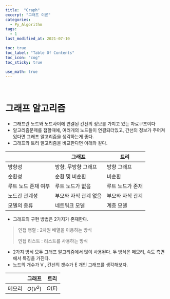 ```yaml
---
title:  "Graph"
excerpt: "그래프 이론"
categories:
  - Py_Algorithm
tags:
  - 1
last_modified_at: 2021-07-10

toc: true
toc_label: "Table Of Contents"
toc_icon: "cog"
toc_sticky: true

use_math: true
---
```


<br>

# 그래프 알고리즘

- 그래프란 노드와 노드사이에 연결된 간선의 정보를 가지고 있는 자료구조이다
- 알고리즘문제를 접할때에, 여러개의 노드들이 연결되더있고, 간선의 정보가 주어져있다면 그래프 알고리즘을 생각하는게 좋다.
- 그래프와 트리 알고리즘을 비교한다면 아래와 같다. 

|                     | 그래프                | 트리             |
| ------------------- | --------------------- | ---------------- |
| 방향성              | 방향, 무방향 그래프   | 방향 그래프      |
| 순환성              | 순환 및 비순환        | 비순환           |
| 루트 노드 존재 여부 | 루트 노드가 없음      | 루트 노드가 존재 |
| 노드간 관계성       | 부모와 자식 관계 없음 | 부모와 자식 관계 |
| 모델의 종류         | 네트워크 모델         | 계층 모델        |

- 그래프의 구현 방법은 2가지가 존재한다. 

> 인접 행렬 : 2차원 배열을 이용하는 방식
>
> 인접 리스트 : 리스트를 사용하는 방식

- 2가지 방식 모두 그래프 알고리즘에서 많이 사용된다. 두 방식은 메모리, 속도 측면에서 특징을 가진다.
- 노드의 개수가 V , 간선의 갯수가 E 개인 그래프를 생각해보자. 

|        | 그래프   | 트리   |
| ------ | -------- | ------ |
| 메모리 | $O(V^2)$ | $O(E)$ |

<br>
